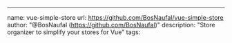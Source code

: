 ---
name: vue-simple-store
url: https://github.com/BosNaufal/vue-simple-store
author: "@BosNaufal (https://github.com/BosNaufal)"
description: "Store organizer to simplify your stores for Vue"
tags:
